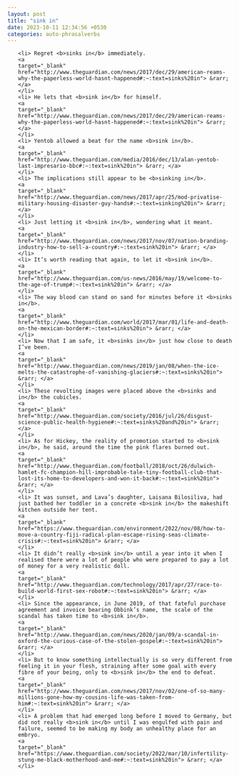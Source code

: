 ```yaml
---
layout: post
title: "sink in"
date: 2023-10-11 12:34:56 +0530
categories: auto-phrasalverbs
---
```

<ol>

    <li> Regret <b>sinks in</b> immediately.
    <a 
    target="_blank" 
    href="http://www.theguardian.com/news/2017/dec/29/american-reams-why-the-paperless-world-hasnt-happened#:~:text=sinks%20in"> &rarr; </a>
    </li>
    <li> He lets that <b>sink in</b> for himself.
    <a 
    target="_blank" 
    href="http://www.theguardian.com/news/2017/dec/29/american-reams-why-the-paperless-world-hasnt-happened#:~:text=sink%20in"> &rarr; </a>
    </li>
    <li> Yentob allowed a beat for the name <b>sink in</b>.
    <a 
    target="_blank" 
    href="http://www.theguardian.com/media/2016/dec/13/alan-yentob-last-impresario-bbc#:~:text=sink%20in"> &rarr; </a>
    </li>
    <li> The implications still appear to be <b>sinking in</b>.
    <a 
    target="_blank" 
    href="http://www.theguardian.com/news/2017/apr/25/mod-privatise-military-housing-disaster-guy-hands#:~:text=sinking%20in"> &rarr; </a>
    </li>
    <li> Just letting it <b>sink in</b>, wondering what it meant.
    <a 
    target="_blank" 
    href="http://www.theguardian.com/news/2017/nov/07/nation-branding-industry-how-to-sell-a-country#:~:text=sink%20in"> &rarr; </a>
    </li>
    <li> It’s worth reading that again, to let it <b>sink in</b>.
    <a 
    target="_blank" 
    href="http://www.theguardian.com/us-news/2016/may/19/welcome-to-the-age-of-trump#:~:text=sink%20in"> &rarr; </a>
    </li>
    <li> The way blood can stand on sand for minutes before it <b>sinks in</b>.
    <a 
    target="_blank" 
    href="http://www.theguardian.com/world/2017/mar/01/life-and-death-on-the-mexican-border#:~:text=sinks%20in"> &rarr; </a>
    </li>
    <li> Now that I am safe, it <b>sinks in</b> just how close to death I’ve been.
    <a 
    target="_blank" 
    href="http://www.theguardian.com/news/2019/jan/08/when-the-ice-melts-the-catastrophe-of-vanishing-glaciers#:~:text=sinks%20in"> &rarr; </a>
    </li>
    <li> These revolting images were placed above the <b>sinks and in</b> the cubicles.
    <a 
    target="_blank" 
    href="http://www.theguardian.com/society/2016/jul/26/disgust-science-public-health-hygiene#:~:text=sinks%20and%20in"> &rarr; </a>
    </li>
    <li> As for Hickey, the reality of promotion started to <b>sink in</b>, he said, around the time the pink flares burned out.
    <a 
    target="_blank" 
    href="http://www.theguardian.com/football/2018/oct/26/dulwich-hamlet-fc-champion-hill-improbable-tale-tiny-football-club-that-lost-its-home-to-developers-and-won-it-back#:~:text=sink%20in"> &rarr; </a>
    </li>
    <li> It was sunset, and Lava’s daughter, Laisana Bilosiliva, had just bathed her toddler in a concrete <b>sink in</b> the makeshift kitchen outside her tent.
    <a 
    target="_blank" 
    href="https://www.theguardian.com/environment/2022/nov/08/how-to-move-a-country-fiji-radical-plan-escape-rising-seas-climate-crisis#:~:text=sink%20in"> &rarr; </a>
    </li>
    <li> It didn’t really <b>sink in</b> until a year into it when I realised there were a lot of people who were prepared to pay a lot of money for a very realistic doll.
    <a 
    target="_blank" 
    href="http://www.theguardian.com/technology/2017/apr/27/race-to-build-world-first-sex-robot#:~:text=sink%20in"> &rarr; </a>
    </li>
    <li> Since the appearance, in June 2019, of that fateful purchase agreement and invoice bearing Obbink’s name, the scale of the scandal has taken time to <b>sink in</b>.
    <a 
    target="_blank" 
    href="http://www.theguardian.com/news/2020/jan/09/a-scandal-in-oxford-the-curious-case-of-the-stolen-gospel#:~:text=sink%20in"> &rarr; </a>
    </li>
    <li> But to know something intellectually is so very different from feeling it in your flesh, straining after some goal with every fibre of your being, only to <b>sink in</b> the end to defeat.
    <a 
    target="_blank" 
    href="http://www.theguardian.com/news/2017/nov/02/one-of-so-many-millions-gone-how-my-cousins-life-was-taken-from-him#:~:text=sink%20in"> &rarr; </a>
    </li>
    <li> A problem that had emerged long before I moved to Germany, but did not really <b>sink in</b> until I was engulfed with pain and failure, seemed to be making my body an unhealthy place for an embryo.
    <a 
    target="_blank" 
    href="https://www.theguardian.com/society/2022/mar/10/infertility-stung-me-black-motherhood-and-me#:~:text=sink%20in"> &rarr; </a>
    </li>